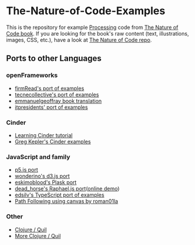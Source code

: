 # The-Nature-of-Code-Examples

This is the repository for example [Processing](http://processing.org) code from [The Nature of Code book](http://natureofcode.com/).  If you are looking for the book's raw content (text, illustrations, images, CSS, etc.), have a look at [The Nature of Code repo](https://github.com/shiffman/The-Nature-of-Code).

## Ports to other Languages

### openFrameworks
* [firmRead's port of examples](https://github.com/firmread/NatureOfCode)
* [tecnecollective's port of examples](https://github.com/tecnecollective/The-Nature-of-Code-Examples)
* [emmanuelgeoffray book translation](https://github.com/emmanuelgeoffray/The-Nature-of-Code)
* [itpresidents' port of examples](https://github.com/itpresidents/The-Nature-of-Code-Examples)

### Cinder
* [Learning Cinder tutorial](http://www.iamnayr.com/tutorials/learn-cinder-tutorial-part-1/)
* [Greg Kepler's Cinder examples](https://github.com/gregkepler/The-Nature-of-Code-Examples)

### JavaScript and family
* [p5.js port](https://github.com/shiffman/The-Nature-of-Code-Examples-p5.js)
* [wonderino's d3.js port](https://github.com/wonderino/natureOfCode_d3)
* [eskimoblood's Plask port](https://github.com/eskimoblood/The-Nature-of-Code-Examples)
* [dead_horse's Raphael.js port](https://github.com/dead-horse/the-nature-of-code-raphael)([online demo](http://deadhorse.me/the-nature-of-code-raphael/))
* [edsilv's TypeScript port of examples](https://github.com/edsilv/processing-ts)
* [Path Following using canvas by roman01la](https://github.com/roman01la/path-following)

### Other
* [Clojure / Quil](https://github.com/sjl/The-Nature-of-Code-Examples)
* [More Clojure / Quil](https://github.com/mudphone/natureofclojure)



